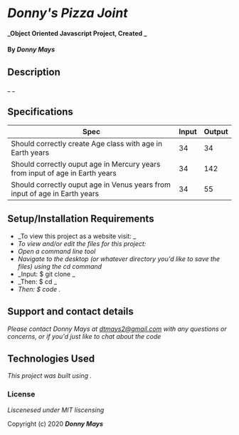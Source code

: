 # _Donny's Pizza Joint_

#### _Object Oriented Javascript Project, Created _

#### By _**Donny Mays**_

## Description

_ _

## Specifications
|  Spec | Input  | Output  |
|---|---|---|
| Should correctly create Age class with age in Earth years | 34 | 34 |
| Should correctly ouput age in Mercury years from input of age in Earth years | 34 | 142 |
| Should correctly ouput age in Venus years from input of age in Earth years | 34 | 55 |



## Setup/Installation Requirements

* _To view this project as a website visit:  _
* _To view and/or edit the files for this project:_
* _Open a command line tool_
* _Navigate to the desktop (or whatever directory you'd like to save the files) using the cd command_
* _Input: $ git clone _
* _Then: $ cd _
* _Then: $ code ._


## Support and contact details

_Please contact Donny Mays at dtmays2@gmail.com with any questions or concerns, or if you'd just like to chat about the code_

## Technologies Used

_This project was built using ._

### License

*Liscenesed under MIT liscensing*

Copyright (c) 2020 **_Donny Mays_**